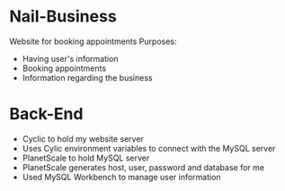 # Nail-Business
Website for booking appointments
Purposes:
- Having user's information 
- Booking appointments
- Information regarding the business

# Back-End
- Cyclic to hold my website server
- Uses Cylic environment variables to connect with the MySQL server
- PlanetScale to hold MySQL server
- PlanetScale generates host, user, password and database for me
- Used MySQL Workbench to manage user information
  

